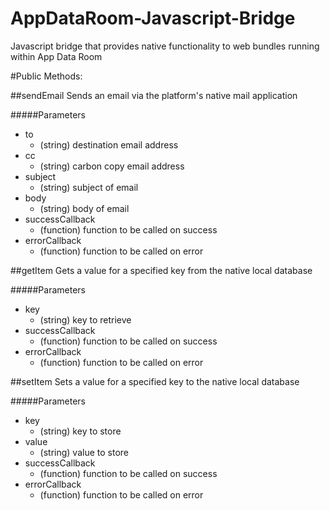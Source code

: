 AppDataRoom-Javascript-Bridge
=============================

Javascript bridge that provides native functionality to web bundles running within App Data Room


#Public Methods:

##sendEmail
  Sends an email via the platform's native mail application

#####Parameters
* to
  * (string) destination email address
* cc
  * (string) carbon copy email address
* subject
  * (string) subject of email
* body
  * (string) body of email
* successCallback
  * (function) function to be called on success
* errorCallback
  * (function) function to be called on error


##getItem
  Gets a value for a specified key from the native local database

#####Parameters
* key
  * (string) key to retrieve
* successCallback
  * (function) function to be called on success
* errorCallback
  * (function) function to be called on error


##setItem
  Sets a value for a specified key to the native local database

#####Parameters
* key
  * (string) key to store
* value
  * (string) value to store
* successCallback
  * (function) function to be called on success
* errorCallback
  * (function) function to be called on error


